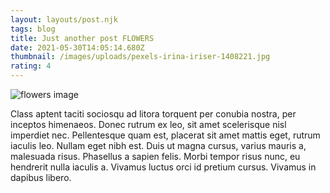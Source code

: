 ```yaml
---
layout: layouts/post.njk
tags: blog
title: Just another post FLOWERS
date: 2021-05-30T14:05:14.680Z
thumbnail: /images/uploads/pexels-irina-iriser-1408221.jpg
rating: 4
---
```

![flowers image](/images/uploads/pexels-irina-iriser-1408221.jpg "Flowers")

<!--StartFragment-->

Class aptent taciti sociosqu ad litora torquent per conubia nostra, per inceptos himenaeos. Donec rutrum ex leo, sit amet scelerisque nisl imperdiet nec. Pellentesque quam est, placerat sit amet mattis eget, rutrum iaculis leo. Nullam eget nibh est. Duis ut magna cursus, varius mauris a, malesuada risus. Phasellus a sapien felis. Morbi tempor risus nunc, eu hendrerit nulla iaculis a. Vivamus luctus orci id pretium cursus. Vivamus in dapibus libero.

<!--EndFragment-->